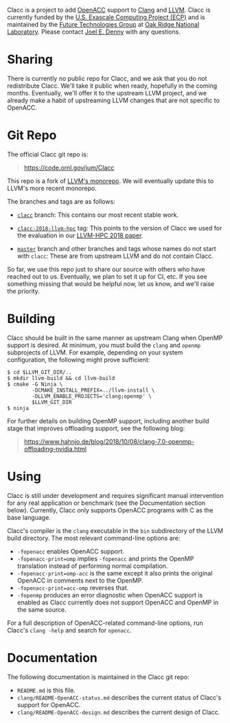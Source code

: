 Clacc is a project to add [OpenACC](https://www.openacc.org/) support
to [Clang](http://clang.llvm.org/) and [LLVM](http://llvm.org/).
Clacc is currently funded by the [U.S. Exascale Computing Project
(ECP)](https://www.exascaleproject.org) and is maintained by the
[Future Technologies Group](https://ft.ornl.gov) at [Oak Ridge
National Laboratory](https://www.ornl.gov/).  Please contact [Joel
E. Denny](mailto:dennyje@ornl.gov) with any questions.

Sharing
=======

There is currently no public repo for Clacc, and we ask that you do
not redistribute Clacc.  We'll take it public when ready, hopefully in
the coming months.  Eventually, we'll offer it to the upstream LLVM
project, and we already make a habit of upstreaming LLVM changes that
are not specific to OpenACC.

Git Repo
========

The official Clacc git repo is:

> <https://code.ornl.gov/jum/Clacc>

This repo is a fork of [LLVM's
monorepo](https://github.com/llvm-project/llvm-project-20170507).  We
will eventually update this to LLVM's more recent monorepo.

The branches and tags are as follows:

* [`clacc`](https://code.ornl.gov/jum/Clacc/tree/clacc) branch: This
  contains our most recent stable work.

* [`clacc-2018-llvm-hpc`](https://code.ornl.gov/jum/Clacc/tree/clacc-2018-llvm-hpc)
  tag: This points to the version of Clacc we used for the evaluation
  in our [LLVM-HPC 2018
  paper](https://csmd.ornl.gov/index.php/node/362).

* [`master`](https://code.ornl.gov/jum/Clacc/tree/master) branch and
  other branches and tags whose names do not start with `clacc`: These
  are from upstream LLVM and do not contain Clacc.

So far, we use this repo just to share our source with others who have
reached out to us.  Eventually, we plan to set it up for CI, etc.  If
you see something missing that would be helpful now, let us know, and
we'll raise the priority.

Building
========

Clacc should be built in the same manner as upstream Clang when OpenMP
support is desired.  At minimum, you must build the `clang` and
`openmp` subprojects of LLVM.  For example, depending on your system
configuration, the following might prove sufficient:

```
$ cd $LLVM_GIT_DIR/..
$ mkdir llvm-build && cd llvm-build
$ cmake -G Ninja \
        -DCMAKE_INSTALL_PREFIX=../llvm-install \
        -DLLVM_ENABLE_PROJECTS='clang;openmp' \
        $LLVM_GIT_DIR
$ ninja
```

For further details on building OpenMP support, including another
build stage that improves offloading support, see the following blog:

> <https://www.hahnjo.de/blog/2018/10/08/clang-7.0-openmp-offloading-nvidia.html>

Using
=====

Clacc is still under development and requires significant manual
intervention for any real application or benchmark (see the
Documentation section below).  Currently, Clacc only supports OpenACC
programs with C as the base language.

Clacc's compiler is the `clang` executable in the `bin` subdirectory
of the LLVM build directory.  The most relevant command-line options
are:

* `-fopenacc` enables OpenACC support.
* `-fopenacc-print=omp` implies `-fopenacc` and prints the OpenMP
  translation instead of performing normal compilation.
* `-fopenacc-print=omp-acc` is the same except it also prints the
  original OpenACC in comments next to the OpenMP.
* `-fopenacc-print=acc-omp` reverses that.
* `-fopenmp` produces an error diagnostic when OpenACC support is
  enabled as Clacc currently does not support OpenACC and OpenMP in
  the same source.

For a full description of OpenACC-related command-line options, run
Clacc's `clang -help` and search for `openacc`.

Documentation
=============

The following documentation is maintained in the Clacc git repo:

* `README.md` is this file.
* `clang/README-OpenACC-status.md` describes the current status of
  Clacc's support for OpenACC.
* `clang/README-OpenACC-design.md` describes the current design of
  Clacc.
